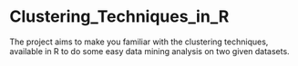 # Clustering_Techniques_in_R
The project aims to make you familiar with the clustering techniques, available in R to do some easy data mining analysis on two given datasets.
